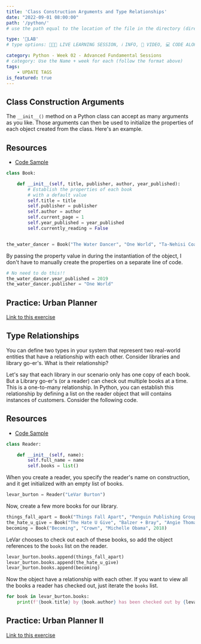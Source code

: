 ```yaml
---
title: 'Class Construction Arguments and Type Relationships'
date: "2022-09-01 08:00:00"
path: '/python/'
# use the path equal to the location of the file in the directory (directory structure)

type: '🥼LAB'
# type options: 👩🏽‍🏫 LIVE LEARNING SESSION, ℹ️ INFO, 🎥 VIDEO, 💻 CODE ALONG, 🥼LAB, ↩️ REVIEW/NOTES, 👥 GROUP LEARNING, 👷🏼‍♂️ GROUP PROJECT, 🧠 ASSESSMENT, 📝 ASSIGNMENT

category: Python - Week 02 - Advanced Fundamental Sessions
# category: Use the Name + week for each (follow the format above)
tags:
    - UPDATE TAGS
is_featured: true
---
```


## Class Construction Arguments

The `__init__()` method on a Python class can accept as many arguments as you like. Those arguments can then be used to initialize the properties of each object created from the class. Here's an example.

## Resources

- <a href="https://replit.com/@callmedrt/Class-Construction-Arguments-Python#main.py" target="_blank">Code Sample</a>

```py
class Book:

    def __init__(self, title, publisher, author, year_published):
        # Establish the properties of each book
        # with a default value
        self.title = title
        self.publisher = publisher
        self.author = author
        self.current_page = 1
        self.year_published = year_published
        self.currently_reading = False


the_water_dancer = Book("The Water Dancer", "One World", "Ta-Nehisi Coates", 2019)
```

By passing the property value in during the instantiation of the object, I don't have to manually create the properties on a separate line of code.

```py
# No need to do this!!
the_water_dancer.year_published = 2019
the_water_dancer.publisher = "One World"
```

## Practice: Urban Planner

<a href="/python/intro-to-classes-urban-planner-i" target="_blank">Link to this exercise</a>

## Type Relationships

You can define two types in your system that represent two real-world entities that have a relationship with each other. Consider libraries and library go-er's. What is their relationship?

Let's say that each library in our scenario only has one copy of each book. But a Library go-er's (or a reader) can check out multiple books at a time. This is a one-to-many relationship. In Python, you can establish this relationship by defining a list on the reader object that will contains instances of customers. Consider the following code.

## Resources

- <a href="https://replit.com/@callmedrt/Type-Relationships-Python#main.py" target="_blank">Code Sample</a>

```py
class Reader:

    def __init__(self, name):
        self.full_name = name
        self.books = list()
```

When you create a reader, you specify the reader's name on construction, and it get initialized with an empty list of books.

```py
levar_burton = Reader("LeVar Burton")
```

Now, create a few more books for our library.

```py
things_fall_apart = Book("Things Fall Apart", "Penguin Publishing Group", "Chinua Achebe", 1994)
the_hate_u_give = Book("The Hate U Give", "Balzer + Bray", "Angie Thomas", 2017)
becoming = Book("Becoming", "Crown", "Michelle Obama", 2018)
```

LeVar chooses to check out each of these books, so add the object references to the `books` list on the reader.

```py
levar_burton.books.append(things_fall_apart)
levar_burton.books.append(the_hate_u_give)
levar_burton.books.append(becoming)
```

Now the object have a relationship with each other. If you want to view all the books a reader has checked out, just iterate the `books` list.

```py
for book in levar_burton.books:
    print(f'{book.title} by {book.author} has been checked out by {levar_burton.full_name}')
```

<!-- ## Practice: Companies and Employees

[Link to this exercise](/python/intro-to-classes-companies-and-employees) -->

## Practice: Urban Planner II

<a href="/python/intro-to-classes-urban-planner-ii" target="_blank">Link to this exercise</a>
